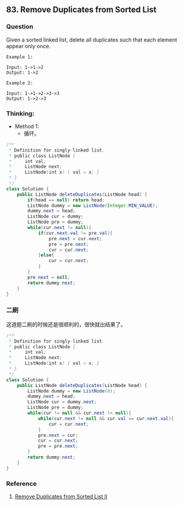## 83. Remove Duplicates from Sorted List

### Question
Given a sorted linked list, delete all duplicates such that each element appear only once.

```
Example 1:

Input: 1->1->2
Output: 1->2

Example 2:

Input: 1->1->2->3->3
Output: 1->2->3
```

### Thinking:
* Method 1:
	* 循环。

```Java
/**
 * Definition for singly-linked list.
 * public class ListNode {
 *     int val;
 *     ListNode next;
 *     ListNode(int x) { val = x; }
 * }
 */
class Solution {
    public ListNode deleteDuplicates(ListNode head) {
        if(head == null) return head;
        ListNode dummy = new ListNode(Integer.MIN_VALUE);
        dummy.next = head;
        ListNode cur = dummy;
        ListNode pre = dummy;
        while(cur.next != null){
            if(cur.next.val != pre.val){
                pre.next = cur.next;
                pre = pre.next;
                cur = cur.next;
            }else{
                cur = cur.next;
            }
        }
        pre.next = null;
        return dummy.next;
    }
}
```

### 二刷
这道题二刷的时候还是很顺利的，很快就出结果了。
```Java
/**
 * Definition for singly-linked list.
 * public class ListNode {
 *     int val;
 *     ListNode next;
 *     ListNode(int x) { val = x; }
 * }
 */
class Solution {
    public ListNode deleteDuplicates(ListNode head) {
        ListNode dummy = new ListNode(0);
        dummy.next = head;
        ListNode cur = dummy.next;
        ListNode pre = dummy;
        while(cur != null && cur.next != null){
            while(cur.next != null && cur.val == cur.next.val){
                cur = cur.next;
            }
            pre.next = cur;
            cur = cur.next;
            pre = pre.next;
        }
        return dummy.next;
    }
}
```

### Reference
1. [Remove Duplicates from Sorted List II](https://www.cnblogs.com/AndyJee/p/4467051.html)
